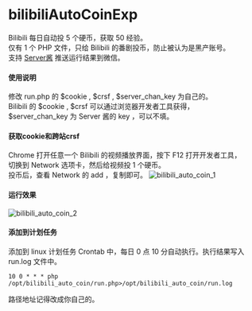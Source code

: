 # bilibiliAutoCoinExp
Bilibili 每日自动投 5 个硬币，获取 50 经验。  
仅有 1 个 PHP 文件，只给 Bilibili 的番剧投币，防止被认为是黑产账号。  
支持 [Server酱](http://sc.ftqq.com/3.version) 推送运行结果到微信。

#### 使用说明
修改 run.php 的 $cookie , $crsf , $server_chan_key 为自己的。  
Bilibili 的 $cookie , $crsf 可以通过浏览器开发者工具获得，  
$server_chan_key 为 Server 酱的 key ，可以不填。

#### 获取cookie和跨站crsf
Chrome 打开任意一个 Bilibili 的视频播放界面，按下 F12 打开开发者工具，  
切换到 Network 选项卡，然后给视频投 1 个硬币。  
投币后，查看 Network 的 add ，复制即可。
![bilibili_auto_coin_1](https://iobaka.com/cloud/image/bilibili_coin.png)

#### 运行效果
![bilibili_auto_coin_2](https://iobaka.com/cloud/image/bilibili_coin_2.png)

#### 添加到计划任务
添加到 linux 计划任务 Crontab 中，每日 0 点 10 分自动执行。执行结果写入 run.log 文件中。
```
10 0 * * * php /opt/bilibili_auto_coin/run.php>/opt/bilibili_auto_coin/run.log
```
路径地址记得改成你自己的。
